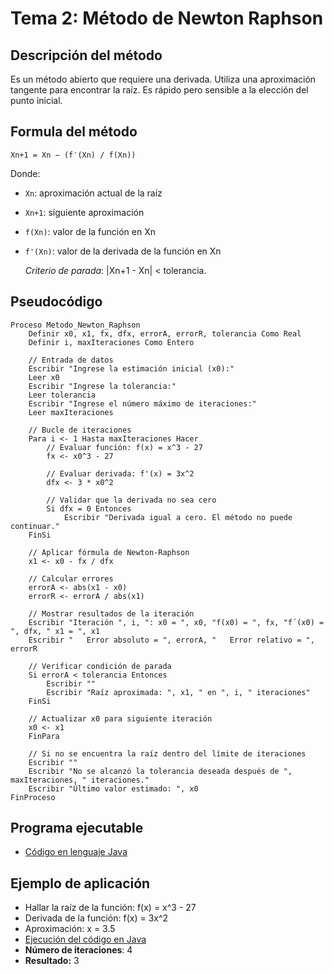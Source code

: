 # Tema 2: Método de Newton Raphson

## Descripción del método

Es un método abierto que requiere una derivada. Utiliza una aproximación tangente para encontrar la raíz. Es rápido pero sensible a la elección del punto inicial.

## Formula del método
    Xn+1 = Xn − (f′(Xn) /​ f(Xn))

Donde:
- `Xn`: aproximación actual de la raíz
- `Xn+1`: siguiente aproximación
- `f(Xn)`: valor de la función en Xn
- `f'(Xn)`: valor de la derivada de la función en Xn

    *Criterio de parada*: |Xn+1 - Xn| < tolerancia.

## Pseudocódigo

    Proceso Metodo_Newton_Raphson
        Definir x0, x1, fx, dfx, errorA, errorR, tolerancia Como Real
        Definir i, maxIteraciones Como Entero
        
        // Entrada de datos
        Escribir "Ingrese la estimación inicial (x0):"
        Leer x0
        Escribir "Ingrese la tolerancia:"
        Leer tolerancia
        Escribir "Ingrese el número máximo de iteraciones:"
        Leer maxIteraciones
        
        // Bucle de iteraciones
        Para i <- 1 Hasta maxIteraciones Hacer
            // Evaluar función: f(x) = x^3 - 27
            fx <- x0^3 - 27
            
            // Evaluar derivada: f'(x) = 3x^2
            dfx <- 3 * x0^2
            
            // Validar que la derivada no sea cero
            Si dfx = 0 Entonces
                Escribir "Derivada igual a cero. El método no puede continuar."
        FinSi

        // Aplicar fórmula de Newton-Raphson
        x1 <- x0 - fx / dfx

        // Calcular errores
        errorA <- abs(x1 - x0)
        errorR <- errorA / abs(x1)

        // Mostrar resultados de la iteración
        Escribir "Iteración ", i, ": x0 = ", x0, "f(x0) = ", fx, "f´(x0) = ", dfx, " x1 = ", x1
        Escribir "   Error absoluto = ", errorA, "   Error relativo = ", errorR

        // Verificar condición de parada
        Si errorA < tolerancia Entonces
            Escribir ""
            Escribir "Raíz aproximada: ", x1, " en ", i, " iteraciones"
        FinSi

        // Actualizar x0 para siguiente iteración
        x0 <- x1
        FinPara

        // Si no se encuentra la raíz dentro del límite de iteraciones
        Escribir ""
        Escribir "No se alcanzó la tolerancia deseada después de ", maxIteraciones, " iteraciones."
        Escribir "Último valor estimado: ", x0
    FinProceso


## Programa ejecutable
- [Código en lenguaje Java](./src/NewtonRaphson.java)

## Ejemplo de aplicación
- Hallar la raíz de la función: f(x) = x^3 - 27
- Derivada de la función: f(x) = 3x^2
- Aproximación: x = 3.5
- [Ejecución del código en Java](./src/Ejecucion.png)
- **Número de iteraciones**: 4
- **Resultado:** 3
